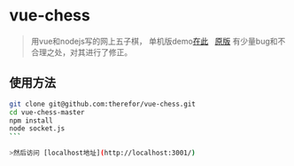 # vue-chess

>用vue和nodejs写的网上五子棋， 单机版demo[在此](https://therefor.github.io/vue-chess/index.html)   
>[原版](https://github.com/ccforward/cc/tree/master/chess) 有少量bug和不合理之处，对其进行了修正。

## 使用方法

``` bash
git clone git@github.com:therefor/vue-chess.git
cd vue-chess-master
npm install
node socket.js
```  

>然后访问 [localhost地址](http://localhost:3001/)
